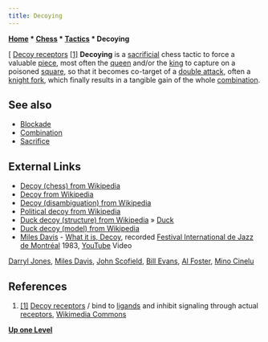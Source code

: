 ```yaml
---
title: Decoying
---
```

**[Home](Home "Home") * [Chess](Chess "Chess") * [Tactics](Tactics "Tactics") * Decoying**

\[ [Decoy receptors](https://en.wikipedia.org/wiki/Decoy_receptors) <a id="cite-note-1" href="#cite-ref-1">[1]</a>
**Decoying** is a [sacrificial](Sacrifice "Sacrifice") chess tactic to force a valuable [piece](Pieces "Pieces"), most often the [queen](Queen "Queen") and/or the [king](King "King") to capture on a poisoned [square](Squares "Squares"), so that it becomes co-target of a [double attack](Double_Attack "Double Attack"), often a [knight fork](Knight_Pattern#KnightForks "Knight Pattern"), which finally results in a tangible gain of the whole [combination](Combination "Combination").

## See also

- [Blockade](Blockade "Blockade")
- [Combination](Combination "Combination")
- [Sacrifice](Sacrifice "Sacrifice")

## External Links

- [Decoy (chess) from Wikipedia](https://en.wikipedia.org/wiki/Decoy_%28chess%29)
- [Decoy from Wikipedia](https://en.wikipedia.org/wiki/Decoy)
- [Decoy (disambiguation) from Wikipedia](https://en.wikipedia.org/wiki/Decoy_%28disambiguation%29)
- [Political decoy from Wikipedia](https://en.wikipedia.org/wiki/Political_decoy)
- [Duck decoy (structure) from Wikipedia](https://en.wikipedia.org/wiki/Duck_decoy_%28structure%29) » [Duck](Duck "Duck")
- [Duck decoy (model) from Wikipedia](https://en.wikipedia.org/wiki/Duck_decoy_%28model%29)
- [Miles Davis](Category:Miles_Davis "Category:Miles Davis") - [What it is, Decoy](https://en.wikipedia.org/wiki/Decoy_%28album%29), recorded [Festival International de Jazz de Montréal](https://en.wikipedia.org/wiki/Montreal_International_Jazz_Festival) 1983, [YouTube](https://en.wikipedia.org/wiki/YouTube) Video

[Darryl Jones](Category:Darryl_Jones "Category:Darryl Jones"), [Miles Davis](Category:Miles_Davis "Category:Miles Davis"), [John Scofield](Category:John_Scofield "Category:John Scofield"), [Bill Evans](Category:Bill_Evans "Category:Bill Evans"), [Al Foster](https://en.wikipedia.org/wiki/Al_Foster), [Mino Cinelu](https://en.wikipedia.org/wiki/Mino_Cinelu)

## References

1. <a id="cite-ref-1" href="#cite-note-1">[1]</a> [Decoy receptors](https://en.wikipedia.org/wiki/Decoy_receptors) / bind to [ligands](https://en.wikipedia.org/wiki/Ligand) and inhibit signaling through actual [receptors](<https://en.wikipedia.org/wiki/Receptor_(biochemistry)>), [Wikimedia Commons](https://en.wikipedia.org/wiki/Wikimedia_Commons)

**[Up one Level](Tactics "Tactics")**

